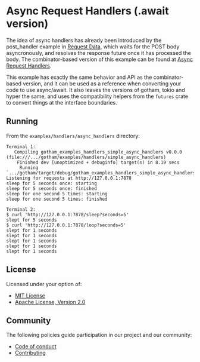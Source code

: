 # Async Request Handlers (.await version)

The idea of async handlers has already been introduced by the post_handler example in
[Request Data](../request_data), which waits for the POST body asyncronously, and resolves
the response future once it has processed the body. The combinator-based version
of this example can be found at [Async Request Handlers](../simple_async_handlers).

This example has exactly the same behavior and API as the combinator-based version,
and it can be used as a reference when converting your code to use async/await.
It also leaves the versions of gotham, tokio and hyper the same, and uses the
compatibility helpers from the `futures` crate to convert things at the
interface boundaries.

## Running

From the `examples/handlers/async_handlers` directory:

```
Terminal 1:
   Compiling gotham_examples_handlers_simple_async_handlers v0.0.0 (file:///.../gotham/examples/handlers/simple_async_handlers)
    Finished dev [unoptimized + debuginfo] target(s) in 8.19 secs
     Running `.../gotham/target/debug/gotham_examples_handlers_simple_async_handlers`
Listening for requests at http://127.0.0.1:7878
sleep for 5 seconds once: starting
sleep for 5 seconds once: finished
sleep for one second 5 times: starting
sleep for one second 5 times: finished

Terminal 2:
$ curl 'http://127.0.0.1:7878/sleep?seconds=5'
slept for 5 seconds
$ curl 'http://127.0.0.1:7878/loop?seconds=5'
slept for 1 seconds
slept for 1 seconds
slept for 1 seconds
slept for 1 seconds
slept for 1 seconds
```

## License

Licensed under your option of:

* [MIT License](../../LICENSE-MIT)
* [Apache License, Version 2.0](../../LICENSE-APACHE)

## Community

The following policies guide participation in our project and our community:

* [Code of conduct](../../CODE_OF_CONDUCT.md)
* [Contributing](../../CONTRIBUTING.md)
